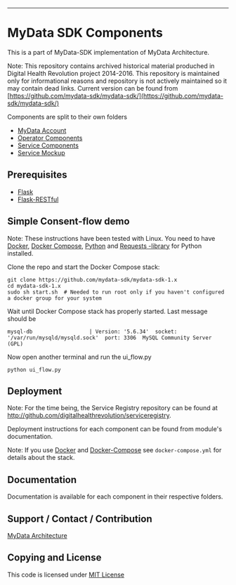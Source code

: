 ---

# MyData SDK Components
This is a part of MyData-SDK implementation of MyData Architecture.

Note: This repository contains archived historical material produched in Digital Health Revolution project 2014-2016. This repository is maintained only for informational reasons and repository is not actively maintained so it may contain dead links. Current version can be found from [https://github.com/mydata-sdk/mydata-sdk/](https://github.com/mydata-sdk/mydata-sdk/)

Components are split to their own folders

- [ MyData Account ](/Account/)
- [ Operator Components ](/Operator_Components/)
- [ Service Components ](/Service_Components/)
- [ Service Mockup ](/Service_Mockup/)

## Prerequisites
- [Flask](http://flask.pocoo.org/)
- [Flask-RESTful](http://flask-restful.readthedocs.org/)

## Simple Consent-flow demo

Note:
These instructions have been tested with Linux.
You need to have [Docker](https://www.docker.com/products/overview#/install_the_platform), [Docker Compose](https://docs.docker.com/compose/), [Python](https://www.python.org/) and [Requests -library](http://docs.python-requests.org/) for Python installed.

Clone the repo and start the Docker Compose stack:
```
git clone https://github.com/mydata-sdk/mydata-sdk-1.x
cd mydata-sdk-1.x
sudo sh start.sh  # Needed to run root only if you haven't configured a docker group for your system
```

Wait until Docker Compose stack has properly started. Last message should be
```
mysql-db                  | Version: '5.6.34'  socket: '/var/run/mysqld/mysqld.sock'  port: 3306  MySQL Community Server (GPL)
```

Now open another terminal and run the ui_flow.py
```
python ui_flow.py
```


## Deployment

Note: For the time being, the Service Registry repository can be found at http://github.com/digitalhealthrevolution/serviceregistry.

Deployment instructions for each component can be found from module's documentation.

Note: If you use [Docker](https://www.docker.com/products/overview#/install_the_platform) and [Docker-Compose](https://docs.docker.com/compose/) see `docker-compose.yml` for details about the stack.

## Documentation

Documentation is available for each component in their respective folders.

## Support / Contact / Contribution
[MyData Architecture](https://github.com/mydata-sdk/mydata-stack-1.x)

## Copying and License
This code is licensed under [MIT License](LICENSE)
